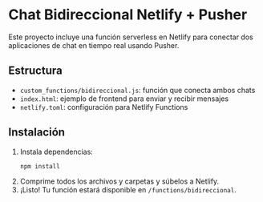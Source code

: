 # Chat Bidireccional Netlify + Pusher

Este proyecto incluye una función serverless en Netlify para conectar dos aplicaciones de chat en tiempo real usando Pusher.

## Estructura

- `custom_functions/bidireccional.js`: función que conecta ambos chats
- `index.html`: ejemplo de frontend para enviar y recibir mensajes
- `netlify.toml`: configuración para Netlify Functions

## Instalación

1. Instala dependencias:
   ```
   npm install
   ```
2. Comprime todos los archivos y carpetas y súbelos a Netlify.
3. ¡Listo! Tu función estará disponible en `/functions/bidireccional`.